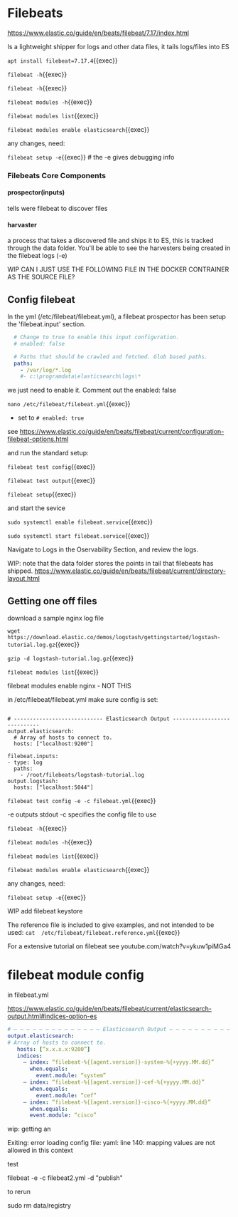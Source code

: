 # Filebeats

https://www.elastic.co/guide/en/beats/filebeat/7.17/index.html

Is a lightweight shipper for logs and other data files, it tails logs/files into ES

`apt install filebeat=7.17.4`{{exec}}

`filebeat -h`{{exec}}

`filebeat -h`{{exec}}


`filebeat modules -h`{{exec}}

`filebeat modules list`{{exec}}

`filebeat modules enable elasticsearch`{{exec}}

any changes, need:

`filebeat setup -e`{{exec}}  # the -e gives debugging info

### Filebeats Core Components

#### prospector(inputs)

tells were filebeat to discover files


#### harvaster

a process that takes a discovered file and ships it to ES, this is tracked through the data folder. You'll be able to see the harvesters being created in the filebeat logs (-e)

WIP CAN I JUST USE THE FOLLOWING FILE IN THE DOCKER CONTRAINER AS THE SOURCE 
FILE?

## Config filebeat

In the yml (/etc/filebeat/filebeat.yml), a filebeat prospector has been setup the 'filebeat.input' section.

```yaml
  # Change to true to enable this input configuration.
  # enabled: false

  # Paths that should be crawled and fetched. Glob based paths.
  paths:
    - /var/log/*.log
    #- c:\programdata\elasticsearch\logs\*
```

we just need to enable it. Comment out the enabled: false 

`nano /etc/filebeat/filebeat.yml`{{exec}}

- set to  `# enabled: true`

see https://www.elastic.co/guide/en/beats/filebeat/current/configuration-filebeat-options.html 


and run the standard setup:

`filebeat test config`{{exec}}

`filebeat test output`{{exec}}

`filebeat setup`{{exec}}

and start the sevice

`sudo systemctl enable filebeat.service`{{exec}}

`sudo systemctl start filebeat.service`{{exec}}

Navigate to Logs in the Oservability Section, and review the logs.


WIP: note that the data folder stores the points in tail that filebeats has shipped.
https://www.elastic.co/guide/en/beats/filebeat/current/directory-layout.html




## Getting one off files

download a sample nginx log file

`wget https://download.elastic.co/demos/logstash/gettingstarted/logstash-tutorial.log.gz`{{exec}}

`gzip -d logstash-tutorial.log.gz`{{exec}}


`filebeat modules list`{{exec}}

filebeat modules enable nginx  - NOT THIS

in /etc/filebeat/filebeat.yml  make sure config is set:

```

# ---------------------------- Elasticsearch Output ----------------------------
output.elasticsearch:
  # Array of hosts to connect to.
  hosts: ["localhost:9200"]

filebeat.inputs:
- type: log
  paths:
    - /root/filebeats/logstash-tutorial.log 
output.logstash:
  hosts: ["localhost:5044"]
```

`filebeat test config -e -c filebeat.yml`{{exec}}

-e outputs stdout
-c specifies the config file to use


`filebeat -h`{{exec}}


`filebeat modules -h`{{exec}}

`filebeat modules list`{{exec}}

`filebeat modules enable elasticsearch`{{exec}}

any changes, need:

`filebeat setup -e`{{exec}}

WIP add filebeat keystore

The reference file is included to give examples, and not intended to be used:
`cat  /etc/filebeat/filebeat.reference.yml`{{exec}}


For a extensive tutorial on filebeat see
youtube.com/watch?v=ykuw1piMGa4


# filebeat module config

in filebeat.yml

https://www.elastic.co/guide/en/beats/filebeat/current/elasticsearch-output.html#indices-option-es


```yaml
# — — — — — — — — — — — — — — Elasticsearch Output — — — — — — — — — — — — — —
output.elasticsearch:
# Array of hosts to connect to.
   hosts: [“x.x.x.x:9200”]
   indices:
     — index: “filebeat-%{[agent.version]}-system-%{+yyyy.MM.dd}”
       when.equals:
         event.module: “system”
     — index: “filebeat-%{[agent.version]}-cef-%{+yyyy.MM.dd}”
       when.equals:
         event.module: “cef”
     — index: “filebeat-%{[agent.version]}-cisco-%{+yyyy.MM.dd}”
       when.equals:
       event.module: “cisco”
```

wip:  getting an

Exiting: error loading config file: yaml: line 140: mapping values are not allowed in this context

test

filebeat -e -c filebeat2.yml -d "publish"

to rerun 

sudo rm data/registry




